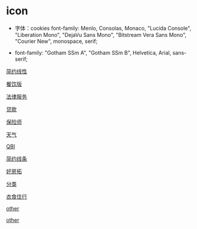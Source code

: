 # icon

- 字体：cookies font-family: Menlo, Consolas, Monaco, "Lucida Console", "Liberation Mono", "DejaVu Sans Mono", "Bitstream Vera Sans Mono", "Courier New", monospace, serif;

- font-family: "Gotham SSm A", "Gotham SSm B", Helvetica, Arial, sans-serif;






[简约线性](http://www.iconfont.cn/collections/detail?spm=a313x.7781069.1998910419.d9df05512.691448eaSUnl2o&cid=4798)

[餐饮版](http://www.iconfont.cn/collections/detail?spm=a313x.7781069.1998910419.d9df05512.691448eaSUnl2o&cid=4754)

[法律服务](http://www.iconfont.cn/collections/detail?spm=a313x.7781069.1998910419.d9df05512.691448eaSUnl2o&cid=4657)

[贷款](http://www.iconfont.cn/collections/detail?spm=a313x.7781069.1998910419.d9df05512.691448eaP0f8DC&cid=4554)

[保险师](http://www.iconfont.cn/collections/detail?spm=a313x.7781069.1998910419.d9df05512.691448eaP0f8DC&cid=4434)

[天气](http://www.iconfont.cn/collections/detail?spm=a313x.7781069.1998910419.d9df05512.691448eaP0f8DC&cid=4410)

[QBI](http://www.iconfont.cn/collections/detail?spm=a313x.7781069.1998910419.d9df05512.691448eaP0f8DC&cid=4374)

[简约线条](http://www.iconfont.cn/collections/detail?spm=a313x.7781069.1998910419.d9df05512.691448eaSUnl2o&cid=3102)

[好房拓](http://www.iconfont.cn/collections/detail?spm=a313x.7781069.1998910419.d9df05512.691448eaSUnl2o&cid=2590)

[分类](http://www.iconfont.cn/collections/detail?spm=a313x.7781069.1998910419.d9df05512.691448eaP0f8DC&cid=2569)

[衣食住行](http://www.iconfont.cn/collections/detail?spm=a313x.7781069.1998910419.d9df05512.691448eaIbuoLE&cid=748)

[other](http://www.iconfont.cn/collections/detail?spm=a313x.7781069.1998910419.d9df05512.691448eaP0f8DC&cid=1276)

[other](http://www.iconfont.cn/collections/detail?spm=a313x.7781069.1998910419.d9df05512.691448eaP0f8DC&cid=448)




